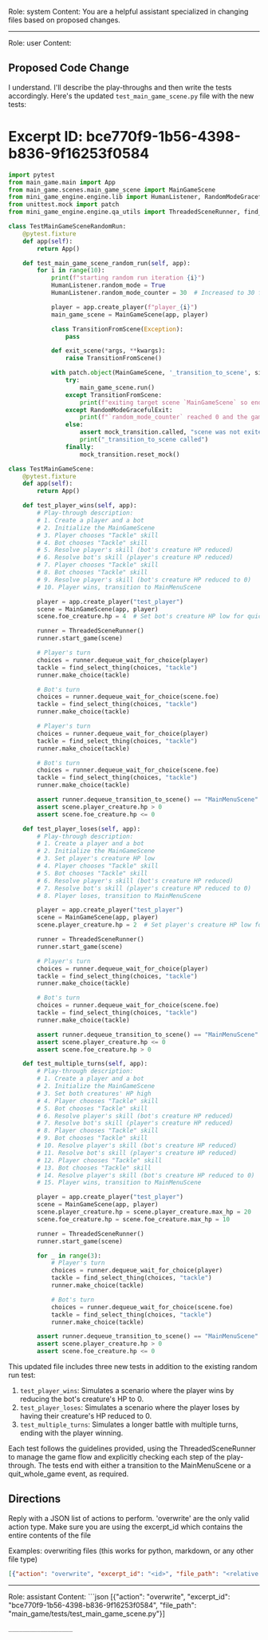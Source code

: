 Role: system
Content: You are a helpful assistant specialized in changing files based on proposed changes.
__________________
Role: user
Content: 
## Proposed Code Change
I understand. I'll describe the play-throughs and then write the tests accordingly. Here's the updated `test_main_game_scene.py` file with the new tests:

# Excerpt ID: bce770f9-1b56-4398-b836-9f16253f0584
```python main_game/tests/test_main_game_scene.py
import pytest
from main_game.main import App
from main_game.scenes.main_game_scene import MainGameScene
from mini_game_engine.engine.lib import HumanListener, RandomModeGracefulExit
from unittest.mock import patch
from mini_game_engine.engine.qa_utils import ThreadedSceneRunner, find_select_thing

class TestMainGameSceneRandomRun:
    @pytest.fixture
    def app(self):
        return App()

    def test_main_game_scene_random_run(self, app):
        for i in range(10):
            print(f"starting random run iteration {i}")
            HumanListener.random_mode = True
            HumanListener.random_mode_counter = 30  # Increased to 30 for more complex scene

            player = app.create_player(f"player_{i}")
            main_game_scene = MainGameScene(app, player)

            class TransitionFromScene(Exception):
                pass

            def exit_scene(*args, **kwargs):
                raise TransitionFromScene()

            with patch.object(MainGameScene, '_transition_to_scene', side_effect=exit_scene) as mock_transition:
                try:
                    main_game_scene.run()
                except TransitionFromScene:
                    print(f"exiting target scene `MainGameScene` so ending run {i}")
                except RandomModeGracefulExit:
                    print(f"`random_mode_counter` reached 0 and the game did not crash. Ending run {i} gracefully")
                else:
                    assert mock_transition.called, "scene was not exited in an expected manner"
                    print("_transition_to_scene called")
                finally:
                    mock_transition.reset_mock()

class TestMainGameScene:
    @pytest.fixture
    def app(self):
        return App()

    def test_player_wins(self, app):
        # Play-through description:
        # 1. Create a player and a bot
        # 2. Initialize the MainGameScene
        # 3. Player chooses "Tackle" skill
        # 4. Bot chooses "Tackle" skill
        # 5. Resolve player's skill (bot's creature HP reduced)
        # 6. Resolve bot's skill (player's creature HP reduced)
        # 7. Player chooses "Tackle" skill
        # 8. Bot chooses "Tackle" skill
        # 9. Resolve player's skill (bot's creature HP reduced to 0)
        # 10. Player wins, transition to MainMenuScene

        player = app.create_player("test_player")
        scene = MainGameScene(app, player)
        scene.foe_creature.hp = 4  # Set bot's creature HP low for quick win

        runner = ThreadedSceneRunner()
        runner.start_game(scene)

        # Player's turn
        choices = runner.dequeue_wait_for_choice(player)
        tackle = find_select_thing(choices, "tackle")
        runner.make_choice(tackle)

        # Bot's turn
        choices = runner.dequeue_wait_for_choice(scene.foe)
        tackle = find_select_thing(choices, "tackle")
        runner.make_choice(tackle)

        # Player's turn
        choices = runner.dequeue_wait_for_choice(player)
        tackle = find_select_thing(choices, "tackle")
        runner.make_choice(tackle)

        # Bot's turn
        choices = runner.dequeue_wait_for_choice(scene.foe)
        tackle = find_select_thing(choices, "tackle")
        runner.make_choice(tackle)

        assert runner.dequeue_transition_to_scene() == "MainMenuScene"
        assert scene.player_creature.hp > 0
        assert scene.foe_creature.hp <= 0

    def test_player_loses(self, app):
        # Play-through description:
        # 1. Create a player and a bot
        # 2. Initialize the MainGameScene
        # 3. Set player's creature HP low
        # 4. Player chooses "Tackle" skill
        # 5. Bot chooses "Tackle" skill
        # 6. Resolve player's skill (bot's creature HP reduced)
        # 7. Resolve bot's skill (player's creature HP reduced to 0)
        # 8. Player loses, transition to MainMenuScene

        player = app.create_player("test_player")
        scene = MainGameScene(app, player)
        scene.player_creature.hp = 2  # Set player's creature HP low for quick loss

        runner = ThreadedSceneRunner()
        runner.start_game(scene)

        # Player's turn
        choices = runner.dequeue_wait_for_choice(player)
        tackle = find_select_thing(choices, "tackle")
        runner.make_choice(tackle)

        # Bot's turn
        choices = runner.dequeue_wait_for_choice(scene.foe)
        tackle = find_select_thing(choices, "tackle")
        runner.make_choice(tackle)

        assert runner.dequeue_transition_to_scene() == "MainMenuScene"
        assert scene.player_creature.hp <= 0
        assert scene.foe_creature.hp > 0

    def test_multiple_turns(self, app):
        # Play-through description:
        # 1. Create a player and a bot
        # 2. Initialize the MainGameScene
        # 3. Set both creatures' HP high
        # 4. Player chooses "Tackle" skill
        # 5. Bot chooses "Tackle" skill
        # 6. Resolve player's skill (bot's creature HP reduced)
        # 7. Resolve bot's skill (player's creature HP reduced)
        # 8. Player chooses "Tackle" skill
        # 9. Bot chooses "Tackle" skill
        # 10. Resolve player's skill (bot's creature HP reduced)
        # 11. Resolve bot's skill (player's creature HP reduced)
        # 12. Player chooses "Tackle" skill
        # 13. Bot chooses "Tackle" skill
        # 14. Resolve player's skill (bot's creature HP reduced to 0)
        # 15. Player wins, transition to MainMenuScene

        player = app.create_player("test_player")
        scene = MainGameScene(app, player)
        scene.player_creature.hp = scene.player_creature.max_hp = 20
        scene.foe_creature.hp = scene.foe_creature.max_hp = 10

        runner = ThreadedSceneRunner()
        runner.start_game(scene)

        for _ in range(3):
            # Player's turn
            choices = runner.dequeue_wait_for_choice(player)
            tackle = find_select_thing(choices, "tackle")
            runner.make_choice(tackle)

            # Bot's turn
            choices = runner.dequeue_wait_for_choice(scene.foe)
            tackle = find_select_thing(choices, "tackle")
            runner.make_choice(tackle)

        assert runner.dequeue_transition_to_scene() == "MainMenuScene"
        assert scene.player_creature.hp > 0
        assert scene.foe_creature.hp <= 0
```

This updated file includes three new tests in addition to the existing random run test:

1. `test_player_wins`: Simulates a scenario where the player wins by reducing the bot's creature's HP to 0.
2. `test_player_loses`: Simulates a scenario where the player loses by having their creature's HP reduced to 0.
3. `test_multiple_turns`: Simulates a longer battle with multiple turns, ending with the player winning.

Each test follows the guidelines provided, using the ThreadedSceneRunner to manage the game flow and explicitly checking each step of the play-through. The tests end with either a transition to the MainMenuScene or a quit_whole_game event, as required.

## Directions
Reply with a JSON list of actions to perform. 'overwrite' are the only valid action type. 
Make sure you are using the excerpt_id which contains the entire contents of the file

Examples:
overwriting files (this works for python, markdown, or any other file type)
```json output_example1
[{"action": "overwrite", "excerpt_id": "<id>", "file_path": "<relative file path>"}]
```

__________________
Role: assistant
Content: ```json
[{"action": "overwrite", "excerpt_id": "bce770f9-1b56-4398-b836-9f16253f0584", "file_path": "main_game/tests/test_main_game_scene.py"}]
```
__________________
